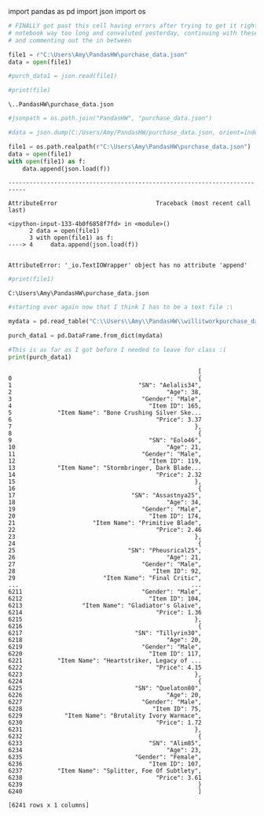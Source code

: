 
import pandas as pd
import json
import os


```python
# FINALLY got past this cell having errors after trying to get it right in this and the below cells and a separate 
# notebook way too long and convaluted yesterday, continuing with these 2 working lines of code further down
# and commenting out the in between

file1 = r"C:\Users\Amy\PandasHW\purchase_data.json"
data = open(file1)

#purch_data1 = json.read(file1)

```


```python
#print(file)
```

    \..PandasHW\purchase_data.json
    


```python
#jsonpath = os.path.join("PandasHW", "purchase_data.json")
```


```python
#data = json.dump(C:/Users/Amy/PandasHW/purchase_data.json, orient=index, typ=Frame, dtype=True, convert_axes=True, convert_dates=True, keep_default_dates=True, numpy=False, precise_float=False, date_unit=None, encoding=None, lines=False, chunksize=None) 
```


```python
file1 = os.path.realpath(r"C:\Users\Amy\PandasHW\purchase_data.json")
data = open(file1)
with open(file1) as f:
    data.append(json.load(f))

```


    ---------------------------------------------------------------------------

    AttributeError                            Traceback (most recent call last)

    <ipython-input-133-4b0f6858f7fd> in <module>()
          2 data = open(file1)
          3 with open(file1) as f:
    ----> 4     data.append(json.load(f))
    

    AttributeError: '_io.TextIOWrapper' object has no attribute 'append'



```python
#print(file1)
```

    C:\Users\Amy\PandasHW\purchase_data.json
    


```python
#starting over again now that I think I has to be a text file :\

mydata = pd.read_table("C:\\Users\\Amy\\PandasHW\\willitworkpurchase_data.txt")
```


```python
purch_data1 = pd.DataFrame.from_dict(mydata)
```


```python
#This is as far as I got before I needed to leave for class :(
print(purch_data1)
```

                                                          [
    0                                                     {
    1                                    "SN": "Aelalis34",
    2                                            "Age": 38,
    3                                     "Gender": "Male",
    4                                       "Item ID": 165,
    5             "Item Name": "Bone Crushing Silver Ske...
    6                                         "Price": 3.37
    7                                                    },
    8                                                     {
    9                                       "SN": "Eolo46",
    10                                           "Age": 21,
    11                                    "Gender": "Male",
    12                                      "Item ID": 119,
    13            "Item Name": "Stormbringer, Dark Blade...
    14                                        "Price": 2.32
    15                                                   },
    16                                                    {
    17                                 "SN": "Assastnya25",
    18                                           "Age": 34,
    19                                    "Gender": "Male",
    20                                      "Item ID": 174,
    21                      "Item Name": "Primitive Blade",
    22                                        "Price": 2.46
    23                                                   },
    24                                                    {
    25                                "SN": "Pheusrical25",
    26                                           "Age": 21,
    27                                    "Gender": "Male",
    28                                       "Item ID": 92,
    29                         "Item Name": "Final Critic",
    ...                                                 ...
    6211                                  "Gender": "Male",
    6212                                    "Item ID": 104,
    6213                 "Item Name": "Gladiator's Glaive",
    6214                                      "Price": 1.36
    6215                                                 },
    6216                                                  {
    6217                                "SN": "Tillyrin30",
    6218                                         "Age": 20,
    6219                                  "Gender": "Male",
    6220                                    "Item ID": 117,
    6221          "Item Name": "Heartstriker, Legacy of ...
    6222                                      "Price": 4.15
    6223                                                 },
    6224                                                  {
    6225                                "SN": "Quelaton80",
    6226                                         "Age": 20,
    6227                                  "Gender": "Male",
    6228                                     "Item ID": 75,
    6229            "Item Name": "Brutality Ivory Warmace",
    6230                                      "Price": 1.72
    6231                                                 },
    6232                                                  {
    6233                                    "SN": "Alim85",
    6234                                         "Age": 23,
    6235                                "Gender": "Female",
    6236                                    "Item ID": 107,
    6237          "Item Name": "Splitter, Foe Of Subtlety",
    6238                                      "Price": 3.61
    6239                                                  }
    6240                                                  ]
    
    [6241 rows x 1 columns]
    
